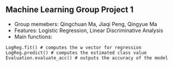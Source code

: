 ## Machine Learning Group Project 1
* Group memebers: Qingchuan Ma, Jiaqi Peng, Qingyue Ma
* Features: Logistic Regression, Linear Discriminative Analysis
* Main functions: 
```console
LogReg.fit() # computes the w vector for regression
LogReg.predict() # computes the estimated class value
Evaluation.evaluate_acc() # outputs the accuracy of the model
```